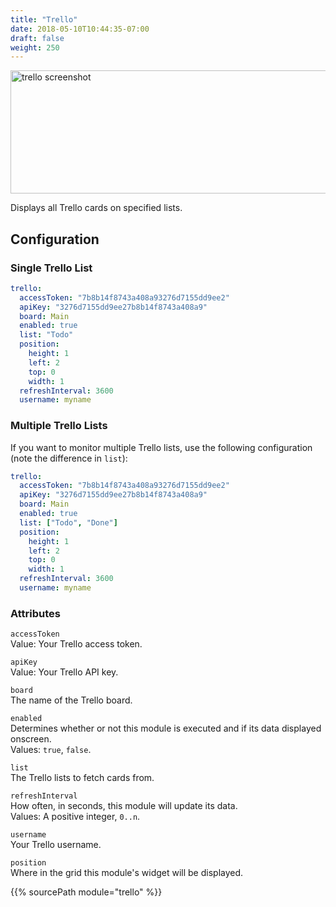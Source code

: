 ```yaml
---
title: "Trello"
date: 2018-05-10T10:44:35-07:00
draft: false
weight: 250
---
```


<img class="screenshot" src="/imgs/modules/trello.png" width="640" height="197" alt="trello screenshot" />

Displays all Trello cards on specified lists.

## Configuration

### Single Trello List

```yaml
trello:
  accessToken: "7b8b14f8743a408a93276d7155dd9ee2"
  apiKey: "3276d7155dd9ee27b8b14f8743a408a9"
  board: Main
  enabled: true
  list: "Todo"
  position:
    height: 1
    left: 2
    top: 0
    width: 1
  refreshInterval: 3600
  username: myname
```

### Multiple Trello Lists

If you want to monitor multiple Trello lists, use the following
configuration (note the difference in `list`):

```yaml
trello:
  accessToken: "7b8b14f8743a408a93276d7155dd9ee2"
  apiKey: "3276d7155dd9ee27b8b14f8743a408a9"
  board: Main
  enabled: true
  list: ["Todo", "Done"]
  position:
    height: 1
    left: 2
    top: 0
    width: 1
  refreshInterval: 3600
  username: myname
```

### Attributes

`accessToken` <br />
Value: Your Trello access token.

`apiKey` <br />
Value: Your Trello API key.

`board` <br />
The name of the Trello board. <br />

`enabled` <br />
Determines whether or not this module is executed and if its data displayed onscreen. <br />
Values: `true`, `false`.

`list` <br />
The Trello lists to fetch cards from. <br />

`refreshInterval` <br />
How often, in seconds, this module will update its data. <br />
Values: A positive integer, `0..n`.

`username` <br />
Your Trello username. <br />

`position` <br />
Where in the grid this module's widget will be displayed. <br />

{{% sourcePath module="trello" %}}